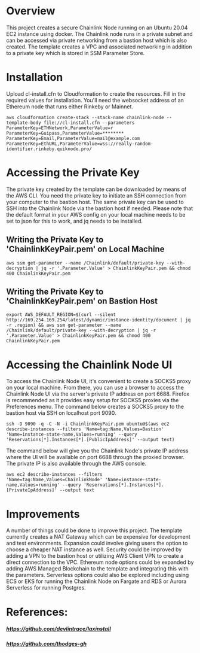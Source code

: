 # Overview

This project creates a secure Chainlink Node running on an Ubuntu 20.04 EC2 instance using docker. The Chainlink node runs in a private subnet and can be accessed via private networking from a bastion host which is also created. The template creates a VPC and associated networking in addition to a private key which is stored in SSM Parameter Store.

# Installation

Upload cl-install.cfn to Cloudformation to create the resources. Fill in the required values for installation. You'll need the websocket address of an Ethereum node that runs either Rinkeby or Mainnet.
```
aws cloudformation create-stack --stack-name chainlink-node --template-body file://cl-install.cfn --parameters  ParameterKey=ETHNetwork,ParameterValue=r ParameterKey=Guipass,ParameterValue=******** ParameterKey=Email,ParameterValue=mail@example.com ParameterKey=EthURL,ParameterValue=wss://really-random-identifier.rinkeby.quiknode.pro/
```

# Accessing the Private Key

The private key created by the template can be downloaded by means of the AWS CLI. You need the private key to initiate an SSH connection from your computer to the bastion host. The same private key can be used to SSH into the Chainlink Node via the bastion host if needed. Please note that the default format in your AWS config on your local machine needs to be set to json for this to work, and jq needs to be installed. 

## Writing the Private Key to 'ChainlinkKeyPair.pem' on Local Machine

```
aws ssm get-parameter --name /Chainlink/default/private-key --with-decryption | jq -r '.Parameter.Value' > ChainlinkKeyPair.pem && chmod 400 ChainlinkKeyPair.pem
```
## Writing the Private Key to 'ChainlinkKeyPair.pem' on Bastion Host
```
export AWS_DEFAULT_REGION=$(curl --silent http://169.254.169.254/latest/dynamic/instance-identity/document | jq -r .region) && aws ssm get-parameter --name /Chainlink/default/private-key --with-decryption | jq -r '.Parameter.Value' > ChainlinkKeyPair.pem && chmod 400 ChainlinkKeyPair.pem
```
# Accessing the Chainlink Node UI

To access the Chainlink Node UI, it's convenient to create a SOCKS5 proxy on your local machine. From there, you can use a browser to access the Chainlink Node UI via the server's private IP address on port 6688. Firefox is recommended as it provides easy setup for SOCKS5 proxies via the Preferences menu. The command below creates a SOCKS5 proxy to the bastion host via SSH on localhost port 9090. 

```
ssh -D 9090 -q -C -N -i ChainlinkKeyPair.pem ubuntu@$(aws ec2 describe-instances --filters 'Name=tag:Name,Values=Bastion' 'Name=instance-state-name,Values=running' --query 'Reservations[*].Instances[*].[PublicIpAddress]' --output text)
```
The command below will give you the Chainlink Node's private IP address where the UI will be available on port 6688 through the proxied browser. The private IP is also available through the AWS console.
```
aws ec2 describe-instances --filters 'Name=tag:Name,Values=ChainlinkNode' 'Name=instance-state-name,Values=running' --query 'Reservations[*].Instances[*].[PrivateIpAddress]' --output text
``` 
# Improvements

A number of things could be done to improve this project. The template currently creates a NAT Gateway which can be expensive for development and test environments. Expansion could involve giving users the option to choose a cheaper NAT instance as well. Security could be improved by adding a VPN to the bastion host or utilizing AWS Client VPN to create a direct connection to the VPC. Ethereum node options could be expanded by adding AWS Managed Blockchain to the template and integrating this with the parameters. Serverless options could also be explored including using ECS or EKS for running the Chainlink Node on Fargate and RDS or Aurora Serverless for running Postgres. 

# References:  
  
##### https://github.com/devlintrace/laxinstall
##### https://github.com/thodges-gh  
